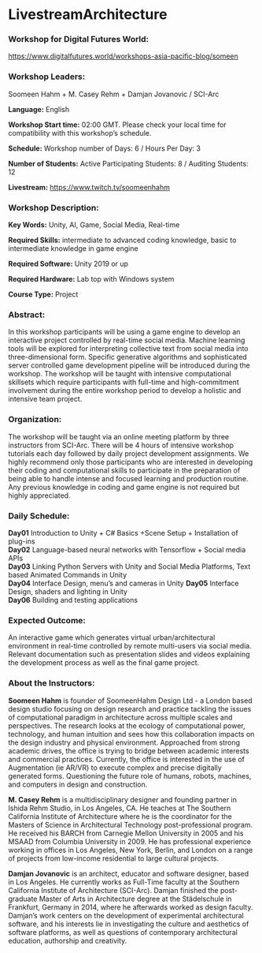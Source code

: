 # LivestreamArchitecture

### Workshop for Digital Futures World: 
https://www.digitalfutures.world/workshops-asia-pacific-blog/someen

### Workshop Leaders:  
Soomeen Hahm + M. Casey Rehm + Damjan Jovanovic / SCI-Arc

**Language:** English

**Workshop Start time:** 02:00 GMT. Please check your local time for compatibility with this workshop’s schedule.

**Schedule:**  Workshop  number of Days: 6  / Hours Per Day: 3

**Number of Students:** Active Participating Students: 8  /  Auditing Students: 12

**Livestream:** https://www.twitch.tv/soomeenhahm


### Workshop Description:
**Key Words:** Unity, AI, Game, Social Media, Real-time

**Required Skills:** intermediate to advanced coding knowledge, basic to intermediate knowledge in game engine 

**Required Software:**  Unity 2019 or up

**Required Hardware:** Lab top with Windows system

**Course Type:** Project


### Abstract: 
In this workshop participants will be using a game engine to develop an interactive project controlled by real-time social media. Machine learning tools will be explored for interpreting collective text from social media into three-dimensional form. Specific generative algorithms and sophisticated server controlled game development pipeline will be introduced during the workshop. The workshop will be taught with intensive computational skillsets which require participants with full-time and high-commitment involvement during the entire workshop period to develop a holistic and intensive team project.    

### Organization: 
The workshop will be taught via an online meeting platform by three instructors from SCI-Arc. There will be 4 hours of intensive workshop tutorials each day followed by daily project development assignments. We highly recommend only those participants who are interested in developing their coding and computational skills to participate in the preparation of being able to handle intense and focused learning and production routine. Any previous knowledge in coding and game engine is not required but highly appreciated.   

### Daily Schedule: 
**Day01** Introduction to Unity + C# Basics +Scene Setup + Installation of plug-ins  
**Day02** Language-based neural networks with Tensorflow + Social media APIs   
**Day03** Linking Python Servers with Unity and Social Media Platforms, Text based Animated Commands in Unity  
**Day04** Interface Design, menu’s and cameras in Unity 
**Day05** Interface Design, shaders and lighting in Unity  
**Day06** Building and testing applications 

### Expected Outcome: 
An interactive game which generates virtual urban/architectural environment in real-time controlled by remote multi-users via social media. Relevant documentation such as presentation slides and videos explaining the development process as well as the final game project.

### About the Instructors:

**Soomeen Hahm** is founder of SoomeenHahm Design Ltd - a London based design studio focusing on design research and practice tackling the issues of computational paradigm in architecture across multiple scales and perspectives. The research looks at the ecology of computational power, technology, and human intuition and sees how this collaboration impacts on the design industry and physical environment. Approached from strong academic drives, the office is trying to bridge between academic interests and commercial practices. Currently, the office is interested in the use of Augmentation (ie AR/VR) to execute complex and precise digitally generated forms. Questioning the future role of humans, robots, machines, and computers in design and construction.

**M. Casey Rehm** is a multidisciplinary designer and founding partner in Ishida Rehm Studio, in Los Angeles, CA. He teaches at The Southern California Institute of Architecture where he is the coordinator for the Masters of Science in Architectural Technology post-professional program. He received his BARCH from Carnegie Mellon University in 2005 and his MSAAD from Columbia University in 2009.  He has professional experience working in offices in Los Angeles, New York, Berlin, and London on a range of projects from low-income residential to large cultural projects. 

**Damjan Jovanovic** is an architect, educator and software designer, based in Los Angeles. He currently works as Full-Time faculty at the Southern California Institute of Architecture (SCI-Arc). Damjan finished the post-graduate Master of Arts in Architecture degree at the Städelschule in Frankfurt, Germany in 2014, where he afterwards worked as design faculty. Damjan’s work centers on the development of experimental architectural software, and his interests lie in investigating the culture and aesthetics of software platforms, as well as questions of contemporary architectural education, authorship and creativity.
